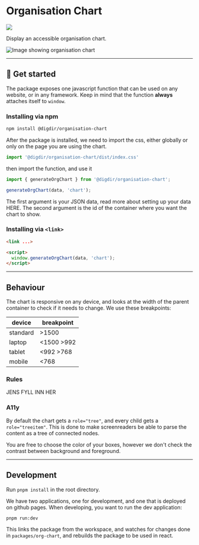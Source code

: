 # Organisation Chart

[![](https://img.shields.io/npm/v/@digdir/organisation-chart?label=latest%20release&color=0051be)](https://www.npmjs.com/package/@digdir/organisation-chart)

Display an accessible organisation chart. 

![Image showing organisation chart](https://i.imgur.com/5IZXdii.png)

---

## 🚀 Get started

The package exposes one javascript function that can be used on any website, or in any framework.
Keep in mind that the function **always** attaches itself to `window`.

### Installing via npm


```sh
npm install @digdir/organisation-chart
```


After the package is installed, we need to import the css, either globally or only on the page you are using the chart.


```js
import '@digdir/organisation-chart/dist/index.css'
```

then import the function, and use it

```js
import { generateOrgChart } from '@digdir/organisation-chart';

generateOrgChart(data, 'chart');
```

The first argument is your JSON data, read more about setting up your data HERE.
The second argument is the id of the container where you want the chart to show.

### Installing via `<link>`

```html
<link ...>
```

```html
<script>
  window.generateOrgChart(data, 'chart');
</script>
```

---

## Behaviour

The chart is responsive on any device, and looks at the width of the parent container to check if it needs to change.
We use these breakpoints:

| device   | breakpoint |
|----------|------------|
| standard | >1500      |
| laptop   | <1500 >992 |
| tablet   | <992 >768  |
| mobile   | <768       |


### Rules

JENS FYLL INN HER


### A11y

By default the chart gets a `role="tree"`, and every child gets a `role="treeitem"`. This is done to make screenreaders be able to parse the content as a tree of connected nodes.

You are free to choose the color of your boxes, however we don't check the contrast between background and foreground.

---

## Development

Run `pnpm install` in the root directory.

We have two applications, one for development, and one that is deployed on github pages.
When developing, you want to run the dev application:

```sh
pnpm run:dev
```

This links the package from the workspace, and watches for changes done in `packages/org-chart`, and rebuilds the package to be used in react.
